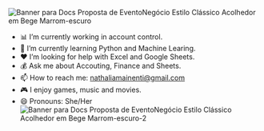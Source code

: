 ![Banner para Docs Proposta de EventoNegócio Estilo Clássico Acolhedor em Bege Marrom-escuro](https://github.com/user-attachments/assets/50409e4a-74a9-404b-acd5-d601f4646700)

- 📊 I’m currently working in account control.
- 🐍 I’m currently learning Python and Machine Learing.
- ❤️ I’m looking for help with Excel and Google Sheets.
- 💰 Ask me about Accouting, Finance and Sheets.
- 📫 How to reach me: nathaliamainenti@gmail.com
- 🎮 I enjoy games, music and movies.
- 😄 Pronouns: She/Her
![Banner para Docs Proposta de EventoNegócio Estilo Clássico Acolhedor em Bege Marrom-escuro-2](https://github.com/user-attachments/assets/94a10a0f-bb4d-4cb7-846d-5d351b282f3d)
